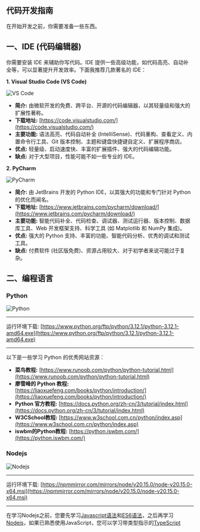 ## 代码开发指南

在开始开发之前，你需要准备一些东西。

## 一、IDE (代码编辑器)

你需要安装 IDE 来辅助你写代码。IDE 提供一些高级功能，如代码高亮、自动补全等，可以显著提升开发效率。下面我推荐几款著名的 IDE：

**1. Visual Studio Code (VS Code)**

   ![VS Code](https://www.runoob.com/wp-content/uploads/2014/11/python-editing.gif)

   - **简介:** 由微软开发的免费、跨平台、开源的代码编辑器，以其轻量级和强大的扩展性著称。
   - **下载地址:** [https://code.visualstudio.com/](https://code.visualstudio.com/)
   - **主要功能:** 语法高亮、代码自动补全 (IntelliSense)、代码重构、查看定义、内置命令行工具、Git 版本控制、主题和键盘快捷键自定义、扩展程序商店。
   - **优点:** 轻量级、启动速度快、丰富的扩展插件、强大的代码编辑功能。
   - **缺点:**  对于大型项目，性能可能不如一些专业的 IDE。

**2. PyCharm**

   ![PyCharm](https://developer.qcloudimg.com/http-save/yehe-3700967/8a1bac3338889f3026eb9a986a017024.jpg)

   - **简介:** 由 JetBrains 开发的 Python IDE，以其强大的功能和专门针对 Python 的优化而闻名。
   - **下载地址:** [https://www.jetbrains.com/pycharm/download/](https://www.jetbrains.com/pycharm/download/)
   - **主要功能:** 智能代码补全、代码检查、调试器、测试运行器、版本控制、数据库工具、Web 开发框架支持、科学工具 (如 Matplotlib 和 NumPy 集成)。
   - **优点:** 强大的 Python 支持、丰富的功能、智能代码分析、优秀的调试和测试工具。
   - **缺点:**  付费软件 (社区版免费)、资源占用较大、对于初学者来说可能过于复杂。
   
## 二、编程语言

### Python

   ![Python](https://www.runoob.com/wp-content/uploads/2013/11/python.jpg)
   
   *** 
   
   运行环境下载: [https://www.python.org/ftp/python/3.12.1/python-3.12.1-amd64.exe](https://www.python.org/ftp/python/3.12.1/python-3.12.1-amd64.exe)
   
   ***
   
   以下是一些学习 Python 的优秀网站资源：

   * **菜鸟教程:** [https://www.runoob.com/python/python-tutorial.html](https://www.runoob.com/python/python-tutorial.html) 
   * **廖雪峰的 Python 教程:** [https://liaoxuefeng.com/books/python/introduction/](https://liaoxuefeng.com/books/python/introduction/)
   * **Python 官方教程:** [https://docs.python.org/zh-cn/3/tutorial/index.html](https://docs.python.org/zh-cn/3/tutorial/index.html) 
   * **W3CSchool教程:** [https://www.w3school.com.cn/python/index.asp](https://www.w3school.com.cn/python/index.asp)
   * **iswbm的Python教程:** [https://python.iswbm.com/](https://python.iswbm.com/)
   
### Nodejs

   ![Nodejs](https://www.runoob.com/wp-content/uploads/2014/03/nodejs.jpg)
   
   ***
   
   运行环境下载: [https://npmmirror.com/mirrors/node/v20.15.0/node-v20.15.0-x64.msi](https://npmmirror.com/mirrors/node/v20.15.0/node-v20.15.0-x64.msi)
   
   ***
   
   在学习Nodejs之前，您要先学习[Javascript语法](https://www.runoob.com/js/js-syntax.html)和[ES6语法](https://www.runoob.com/w3cnote/es6-let-const.html)，之后再学习[Nodejs](https://www.runoob.com/nodejs/nodejs-tutorial.html)，如果已熟悉使用JavaScript，您可以学习带类型指示的[TypeScript](https://www.runoob.com/typescript/ts-tutorial.html)
